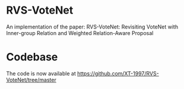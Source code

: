 # RVS-VoteNet
An implementation of the paper: RVS-VoteNet: Revisiting VoteNet with Inner-group Relation and Weighted Relation-Aware Proposal

# Codebase
The code is now available at https://github.com/XT-1997/RVS-VoteNet/tree/master
